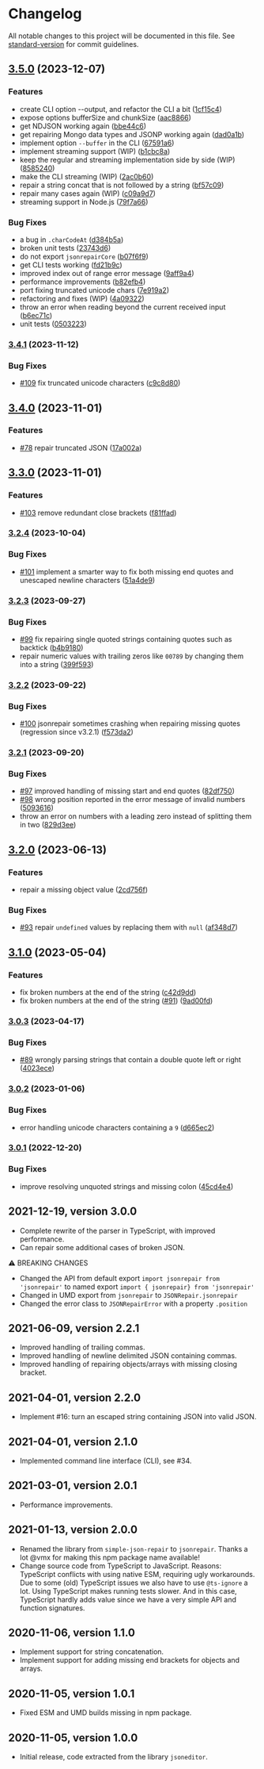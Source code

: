 # Changelog

All notable changes to this project will be documented in this file. See [standard-version](https://github.com/conventional-changelog/standard-version) for commit guidelines.

## [3.5.0](https://github.com/josdejong/jsonrepair/compare/v3.4.1...v3.5.0) (2023-12-07)


### Features

* create CLI option --output, and refactor the CLI a bit ([1cf15c4](https://github.com/josdejong/jsonrepair/commit/1cf15c4d37cdb1286aa2b2503d125f6a4c596a8d))
* expose options bufferSize and chunkSize ([aac8866](https://github.com/josdejong/jsonrepair/commit/aac886609f876a4704017829421e07846d04a14d))
* get NDJSON working again ([bbe44c6](https://github.com/josdejong/jsonrepair/commit/bbe44c6d64e3ebc1960aeaa48ee21b9c1fbe9d18))
* get repairing Mongo data types and JSONP working again ([dad0a1b](https://github.com/josdejong/jsonrepair/commit/dad0a1bc5143882338503806bf5964cbe9131d61))
* implement option `--buffer` in the CLI ([67591a6](https://github.com/josdejong/jsonrepair/commit/67591a6579941fc09e0fcf838ebacbd86bb534a0))
* implement streaming support (WIP) ([b1cbc8a](https://github.com/josdejong/jsonrepair/commit/b1cbc8a8e8db65d15358d5ac18cc4fc9d60afaa4))
* keep the regular and streaming implementation side by side (WIP) ([8585240](https://github.com/josdejong/jsonrepair/commit/858524010ddce062e064cebad2f2a5215506d40e))
* make the CLI streaming (WIP) ([2ac0b60](https://github.com/josdejong/jsonrepair/commit/2ac0b60f4eab6db2bf52e55eab6ca86680727c9c))
* repair a string concat that is not followed by a string ([bf57c09](https://github.com/josdejong/jsonrepair/commit/bf57c09e1a36a32ffcc3ec2850db44c161e5e8e7))
* repair many cases again (WIP) ([c09a9d7](https://github.com/josdejong/jsonrepair/commit/c09a9d758c07db86539dafdc7076e0f7cf6c9c3f))
* streaming support in Node.js ([79f7a66](https://github.com/josdejong/jsonrepair/commit/79f7a663622e2814c0297dea77a72a94704f32b9))


### Bug Fixes

* a bug in `.charCodeAt` ([d384b5a](https://github.com/josdejong/jsonrepair/commit/d384b5a7240d24357f721a55a499569d58014bef))
* broken unit tests ([23743d6](https://github.com/josdejong/jsonrepair/commit/23743d691113a0d1184b6fabe10a5214c36ce6e4))
* do not export `jsonrepairCore` ([b07f6f9](https://github.com/josdejong/jsonrepair/commit/b07f6f9da9cb0b2fe556014beefc0d02a96fdf55))
* get CLI tests working ([fd21b9c](https://github.com/josdejong/jsonrepair/commit/fd21b9cdc002f20ff0064c64c4c4cf65bb65be99))
* improved index out of range error message ([9aff9a4](https://github.com/josdejong/jsonrepair/commit/9aff9a481f514b986ecb8419b4d9140e5be5db09))
* performance improvements ([b82efb4](https://github.com/josdejong/jsonrepair/commit/b82efb4c50f0d465d295534b52b5d0dcbd97af44))
* port fixing truncated unicode chars ([7e919a2](https://github.com/josdejong/jsonrepair/commit/7e919a2c29bc37c9bf701f6683ed80d8918c623f))
* refactoring and fixes (WIP) ([4a09322](https://github.com/josdejong/jsonrepair/commit/4a09322f2534456311b5277a612b4e64abdfa4f2))
* throw an error when reading beyond the current received input ([b6ec71c](https://github.com/josdejong/jsonrepair/commit/b6ec71cfe5c47db70d20dd4d9e182f00faf47b3c))
* unit tests ([0503223](https://github.com/josdejong/jsonrepair/commit/0503223f45827521ad2b759a1e5c34528a3951b0))

### [3.4.1](https://github.com/josdejong/jsonrepair/compare/v3.4.0...v3.4.1) (2023-11-12)


### Bug Fixes

* [#109](https://github.com/josdejong/jsonrepair/issues/109) fix truncated unicode characters ([c9c8d80](https://github.com/josdejong/jsonrepair/commit/c9c8d80e6f3177442f8a0ddcb1856f206cb0459f))

## [3.4.0](https://github.com/josdejong/jsonrepair/compare/v3.3.0...v3.4.0) (2023-11-01)


### Features

* [#78](https://github.com/josdejong/jsonrepair/issues/78) repair truncated JSON ([17a002a](https://github.com/josdejong/jsonrepair/commit/17a002a55c6f0fdeb6bf064d85d4ff6b03509963))

## [3.3.0](https://github.com/josdejong/jsonrepair/compare/v3.2.4...v3.3.0) (2023-11-01)


### Features

* [#103](https://github.com/josdejong/jsonrepair/issues/103) remove redundant close brackets ([f81ffad](https://github.com/josdejong/jsonrepair/commit/f81ffad5f30fc7e3cec8f1481f8b189c6a4eb49f))

### [3.2.4](https://github.com/josdejong/jsonrepair/compare/v3.2.3...v3.2.4) (2023-10-04)


### Bug Fixes

* [#101](https://github.com/josdejong/jsonrepair/issues/101) implement a smarter way to fix both missing end quotes and unescaped newline characters ([51a4de9](https://github.com/josdejong/jsonrepair/commit/51a4de923d78d23d7fbd39be1810713a7db3eea9))

### [3.2.3](https://github.com/josdejong/jsonrepair/compare/v3.2.2...v3.2.3) (2023-09-27)


### Bug Fixes

* [#99](https://github.com/josdejong/jsonrepair/issues/99) fix repairing single quoted strings containing quotes such as backtick ([b4b9180](https://github.com/josdejong/jsonrepair/commit/b4b918017991f783d98ed376792ec97df74c678d))
* repair numeric values with trailing zeros like `00789` by changing them into a string ([399f593](https://github.com/josdejong/jsonrepair/commit/399f593d110c06172b7eddf5b7d4cc9f0cd6969e))

### [3.2.2](https://github.com/josdejong/jsonrepair/compare/v3.2.1...v3.2.2) (2023-09-22)


### Bug Fixes

* [#100](https://github.com/josdejong/jsonrepair/issues/100) jsonrepair sometimes crashing when repairing missing quotes (regression since v3.2.1) ([f573da2](https://github.com/josdejong/jsonrepair/commit/f573da2f0575c0434dface16fe906754dc47f124))

### [3.2.1](https://github.com/josdejong/jsonrepair/compare/v3.2.0...v3.2.1) (2023-09-20)


### Bug Fixes

* [#97](https://github.com/josdejong/jsonrepair/issues/97) improved handling of missing start and end quotes ([82df750](https://github.com/josdejong/jsonrepair/commit/82df75049ffd4aecc275bedb8f594a462027a834))
* [#98](https://github.com/josdejong/jsonrepair/issues/98) wrong position reported in the error message of invalid numbers ([5093616](https://github.com/josdejong/jsonrepair/commit/5093616f91454cafa47d482e830017781155cd79))
* throw an error on numbers with a leading zero instead of splitting them in two ([829d3ee](https://github.com/josdejong/jsonrepair/commit/829d3eebb02a1d5bbf395ba3fb7d5a4814fd1b3a))

## [3.2.0](https://github.com/josdejong/jsonrepair/compare/v3.1.0...v3.2.0) (2023-06-13)


### Features

* repair a missing object value ([2cd756f](https://github.com/josdejong/jsonrepair/commit/2cd756f7806320003551b1fea63e2495dba39080))


### Bug Fixes

* [#93](https://github.com/josdejong/jsonrepair/issues/93) repair `undefined` values by replacing them with `null` ([af348d7](https://github.com/josdejong/jsonrepair/commit/af348d723586bc06f93a510d30154bd484052165))

## [3.1.0](https://github.com/josdejong/jsonrepair/compare/v3.0.3...v3.1.0) (2023-05-04)


### Features

* fix broken numbers at the end of the string ([c42d9dd](https://github.com/josdejong/jsonrepair/commit/c42d9dd9ac6c60f2ebef8292d0485409f90d2ab9))
* fix broken numbers at the end of the string ([#91](https://github.com/josdejong/jsonrepair/issues/91)) ([9ad00fd](https://github.com/josdejong/jsonrepair/commit/9ad00fd09b600ac191bda9dec4469aa553e97645))

### [3.0.3](https://github.com/josdejong/jsonrepair/compare/v3.0.2...v3.0.3) (2023-04-17)


### Bug Fixes

* [#89](https://github.com/josdejong/jsonrepair/issues/89) wrongly parsing strings that contain a double quote left or right ([4023ece](https://github.com/josdejong/jsonrepair/commit/4023ece4442a85bc615e936fbb1de8683e821e91))

### [3.0.2](https://github.com/josdejong/jsonrepair/compare/v3.0.1...v3.0.2) (2023-01-06)


### Bug Fixes

* error handling unicode characters containing a `9` ([d665ec2](https://github.com/josdejong/jsonrepair/commit/d665ec2f934f8d499f0498d5a1a91515ee4dbd72))

### [3.0.1](https://github.com/josdejong/jsonrepair/compare/v3.0.0...v3.0.1) (2022-12-20)


### Bug Fixes

* improve resolving unquoted strings and missing colon ([45cd4e4](https://github.com/josdejong/jsonrepair/commit/45cd4e45c6c10fac148cf6a037752586ed4fb2d5))


## 2021-12-19, version 3.0.0

- Complete rewrite of the parser in TypeScript, with improved performance.
- Can repair some additional cases of broken JSON.

⚠ BREAKING CHANGES

- Changed the API from default export `import jsonrepair from 'jsonrepair'` to named export `import { jsonrepair} from 'jsonrepair'`
- Changed in UMD export from `jsonrepair` to `JSONRepair.jsonrepair`
- Changed the error class to `JSONRepairError` with a property `.position`


## 2021-06-09, version 2.2.1

- Improved handling of trailing commas.
- Improved handling of newline delimited JSON containing commas.
- Improved handling of repairing objects/arrays with missing closing bracket.


## 2021-04-01, version 2.2.0

- Implement #16: turn an escaped string containing JSON into valid JSON.


## 2021-04-01, version 2.1.0

- Implemented command line interface (CLI), see #34.


## 2021-03-01, version 2.0.1

- Performance improvements.


## 2021-01-13, version 2.0.0

- Renamed the library from `simple-json-repair` to `jsonrepair`.
  Thanks a lot @vmx for making this npm package name available!
- Change source code from TypeScript to JavaScript. Reasons: TypeScript 
  conflicts with using native ESM, requiring ugly workarounds. 
  Due to some (old) TypeScript issues we also have to use `@ts-ignore` a lot. 
  Using TypeScript makes running tests slower. And in this case, TypeScript 
  hardly adds value since we have a very simple API and function signatures.  


## 2020-11-06, version 1.1.0

- Implement support for string concatenation.
- Implement support for adding missing end brackets for objects and arrays.


## 2020-11-05, version 1.0.1

- Fixed ESM and UMD builds missing in npm package.


## 2020-11-05, version 1.0.0

- Initial release, code extracted from the library `jsoneditor`.

